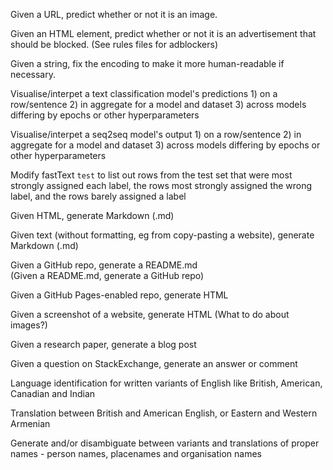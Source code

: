 
Given a URL, predict whether or not it is an image.

Given an HTML element, predict whether or not it is an advertisement that should be blocked.  (See rules files for adblockers)

Given a string, fix the encoding to make it more human-readable if necessary.

Visualise/interpet a text classification model's predictions 1) on a row/sentence 2) in aggregate for a model and dataset 3) across models differing by epochs or other hyperparameters

Visualise/interpet a seq2seq model's output 1) on a row/sentence 2) in aggregate for a model and dataset 3) across models differing by epochs or other hyperparameters

Modify fastText `test` to list out rows from the test set that were most strongly assigned each label, the rows most strongly assigned the wrong label, and the rows barely assigned a label

Given HTML, generate Markdown (.md)

Given text (without formatting, eg from copy-pasting a website), generate Markdown (.md)

Given a GitHub repo, generate a README.md  
(Given a README.md, generate a GitHub repo)

Given a GitHub Pages-enabled repo, generate HTML

Given a screenshot of a website, generate HTML
(What to do about images?)

Given a research paper, generate a blog post

Given a question on StackExchange, generate an answer or comment

Language identification for written variants of English like British, American, Canadian and Indian  

Translation between British and American English, or Eastern and Western Armenian

Generate and/or disambiguate between variants and translations of proper names - person names, placenames and organisation names
